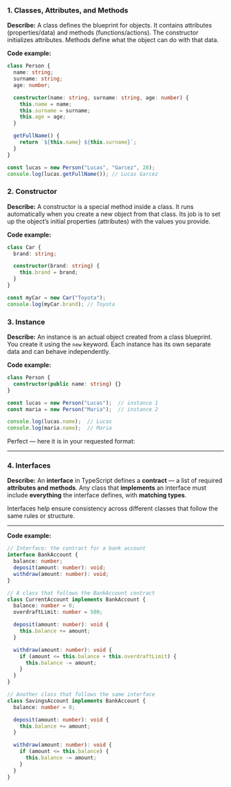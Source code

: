 ### 1. Classes, Attributes, and Methods

**Describe:**
A class defines the blueprint for objects. It contains attributes (properties/data) and methods (functions/actions). The constructor initializes attributes. Methods define what the object can do with that data.

**Code example:**

```ts
class Person {
  name: string;
  surname: string;
  age: number;

  constructor(name: string, surname: string, age: number) {
    this.name = name;
    this.surname = surname;
    this.age = age;
  }

  getFullName() {
    return `${this.name} ${this.surname}`;
  }
}

const lucas = new Person("Lucas", "Garcez", 28);
console.log(lucas.getFullName()); // Lucas Garcez
```

### 2. Constructor

**Describe:**
A constructor is a special method inside a class. It runs automatically when you create a new object from that class. Its job is to set up the object’s initial properties (attributes) with the values you provide.

**Code example:**

```ts
class Car {
  brand: string;

  constructor(brand: string) {
    this.brand = brand;
  }
}

const myCar = new Car("Toyota");
console.log(myCar.brand); // Toyota
```

### 3. Instance

**Describe:**
An instance is an actual object created from a class blueprint. You create it using the `new` keyword. Each instance has its own separate data and can behave independently.

**Code example:**

```ts
class Person {
  constructor(public name: string) {}
}

const lucas = new Person("Lucas");  // instance 1
const maria = new Person("Maria");  // instance 2

console.log(lucas.name);  // Lucas
console.log(maria.name);  // Maria
```

Perfect — here it is in your requested format:

---

### 4. **Interfaces**

**Describe:**
An **interface** in TypeScript defines a **contract** — a list of required **attributes and methods**.
Any class that **implements** an interface must include **everything** the interface defines, with **matching types**.

Interfaces help ensure consistency across different classes that follow the same rules or structure.

---

**Code example:**

```ts
// Interface: the contract for a bank account
interface BankAccount {
  balance: number;
  deposit(amount: number): void;
  withdraw(amount: number): void;
}

// A class that follows the BankAccount contract
class CurrentAccount implements BankAccount {
  balance: number = 0;
  overdraftLimit: number = 500;

  deposit(amount: number): void {
    this.balance += amount;
  }

  withdraw(amount: number): void {
    if (amount <= this.balance + this.overdraftLimit) {
      this.balance -= amount;
    }
  }
}

// Another class that follows the same interface
class SavingsAccount implements BankAccount {
  balance: number = 0;

  deposit(amount: number): void {
    this.balance += amount;
  }

  withdraw(amount: number): void {
    if (amount <= this.balance) {
      this.balance -= amount;
    }
  }
}
```
